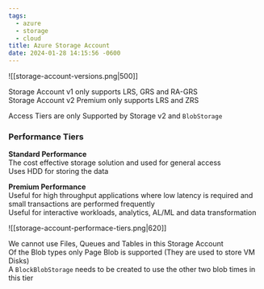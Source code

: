 ```yaml
---
tags:
  - azure
  - storage
  - cloud
title: Azure Storage Account
date: 2024-01-28 14:15:56 -0600
---
```


![[storage-account-versions.png|500]]

Storage Account v1 only supports LRS, GRS and RA-GRS  
Storage Account v2 Premium only supports LRS and ZRS  

Access Tiers are only Supported by Storage v2 and `BlobStorage`

### Performance Tiers

**Standard Performance**  
The cost effective storage solution and used for general access  
Uses HDD for storing the data

**Premium Performance**  
Useful for high throughput applications where low latency is required and small transactions are performed frequently  
Useful for interactive workloads, analytics, AL/ML and data transformation  

![[storage-account-performace-tiers.png|620]]

We cannot use Files, Queues and Tables in this Storage Account  
Of the Blob types only Page Blob is supported (They are used to store VM Disks)  
A `BlockBlobStorage` needs to be created to use the other two blob times in this tier
